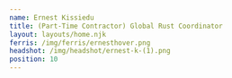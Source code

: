 ```yaml
---
name: Ernest Kissiedu
title: (Part-Time Contractor) Global Rust Coordinator
layout: layouts/home.njk
ferris: /img/ferris/ernesthover.png
headshot: /img/headshot/ernest-k-(1).png
position: 10
---
```

